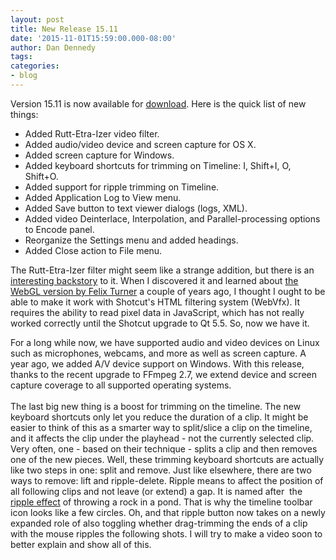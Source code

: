 ```yaml
---
layout: post
title: New Release 15.11
date: '2015-11-01T15:59:00.000-08:00'
author: Dan Dennedy
tags: 
categories:
- blog
---
```


Version 15.11 is now available for <a href="/shotcut_web/download/">download</a>. Here is the quick list of new things:

<ul><li>Added Rutt-Etra-Izer video filter.</li><li>Added audio/video device and screen capture for OS X.</li><li>Added screen capture for Windows.</li><li>Added keyboard shortcuts for trimming on Timeline: I, Shift+I, O, Shift+O.</li><li>Added support for ripple trimming on Timeline.</li><li>Added Application Log to View menu.</li><li>Added Save button to text viewer dialogs (logs, XML).</li><li>Added video Deinterlace, Interpolation, and Parallel-processing options to Encode panel.</li><li>Reorganize the Settings menu and added headings.</li><li>Added Close action to File menu.</li></ul>The Rutt-Etra-Izer filter might seem like a strange addition, but there is an <a href="http://www.audiovisualizers.com/toolshak/vidsynth/ruttetra/ruttetra.htm">interesting backstory</a> to it. When I discovered it and learned about <a href="http://www.airtightinteractive.com/2011/06/rutt-etra-izer/">the WebGL version by Felix Turner</a>&nbsp;a couple of years ago, I thought I ought to be able to make it work with Shotcut's HTML filtering system (WebVfx). It requires the ability to read pixel data in JavaScript, which has not really worked correctly until the Shotcut upgrade to Qt 5.5. So, now we have it.

For a long while now, we have supported audio and video devices on Linux such as microphones, webcams, and more as well as screen capture. A year ago, we added A/V device support on Windows. With this release, thanks to the recent upgrade to FFmpeg 2.7, we extend device and screen capture coverage to all supported operating systems.<br><br>The last big new thing is a boost for trimming on the timeline. The new keyboard shortcuts only let you reduce the duration of a clip. It might be easier to think of this as a smarter way to split/slice a clip on the timeline, and it affects the clip under the playhead - not the currently selected clip. Very often, one - based on their technique - splits a clip and then removes one of the new pieces. Well, these trimming keyboard shortcuts are actually like two steps in one: split and remove. Just like elsewhere, there are two ways to remove: lift and ripple-delete. Ripple means to affect the position of all following clips and not leave (or extend) a gap. It is named after &nbsp;the <a href="https://en.wikipedia.org/wiki/Ripple_effect">ripple effect</a> of throwing a rock in a pond. That is why the timeline toolbar icon looks like a few circles. Oh, and that ripple button now takes on a newly expanded role of also toggling whether drag-trimming the ends of a clip with the mouse ripples the following shots. I will try to make a video soon to better explain and show all of this.

